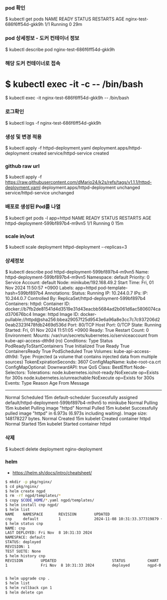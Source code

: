 ### pod 확인
$ kubectl get pods
NAME                          READY   STATUS    RESTARTS   AGE
nginx-test-686f6ff54d-gkk9h   1/1     Running   0          29m

### pod 상세정보 - 도커 컨테이너 정보
$ kubectl describe pod nginx-test-686f6ff54d-gkk9h

### 해당 도커 컨테이너로 접속
# $ kubectl exec -it <pod-name> -c <container-name> -- /bin/bash
$ kubectl exec -it nginx-test-686f6ff54d-gkk9h -- /bin/bash

### 로그확인
$ kubectl logs -f nginx-test-686f6ff54d-gkk9h

### 생성 및 변경 적용
$ kubectl apply -f httpd-deployment.yaml
deployment.apps/httpd-deployment created
service/httpd-service created

### github raw url
$ kubectl apply -f https://raw.githubusercontent.com/dMario24/k2s/refs/tags/v1.1.1/httpd-deployment.yaml
deployment.apps/httpd-deployment unchanged
service/httpd-service unchanged

### 배포로 생성된 Pod를 나열
$ kubectl get pods -l app=httpd
NAME                                READY   STATUS    RESTARTS   AGE
httpd-deployment-599bf897b4-m9vn5   1/1     Running   0          15m

### scale in/out
$ kubectl scale deployment httpd-deployment --replicas=3

### 상세정보
$ kubectl describe pod httpd-deployment-599bf897b4-m9vn5
Name:             httpd-deployment-599bf897b4-m9vn5
Namespace:        default
Priority:         0
Service Account:  default
Node:             minikube/192.168.49.2
Start Time:       Fri, 01 Nov 2024 11:50:57 +0900
Labels:           app=httpd
                  pod-template-hash=599bf897b4
Annotations:      <none>
Status:           Running
IP:               10.244.0.7
IPs:
  IP:           10.244.0.7
Controlled By:  ReplicaSet/httpd-deployment-599bf897b4
Containers:
  httpd:
    Container ID:   docker://b7fb2de81541d4d3519e31d43eacbb5684ad2b061d6ac5806074cad370676bc4
    Image:          httpd
    Image ID:       docker-pullable://httpd@sha256:bbea29057f25d9543e6a96a8e3cc7c7c937206d20eab2323f478fdb2469d536d
    Port:           80/TCP
    Host Port:      0/TCP
    State:          Running
      Started:      Fri, 01 Nov 2024 11:51:05 +0900
    Ready:          True
    Restart Count:  0
    Environment:    <none>
    Mounts:
      /var/run/secrets/kubernetes.io/serviceaccount from kube-api-access-dth9d (ro)
Conditions:
  Type                        Status
  PodReadyToStartContainers   True
  Initialized                 True
  Ready                       True
  ContainersReady             True
  PodScheduled                True
Volumes:
  kube-api-access-dth9d:
    Type:                    Projected (a volume that contains injected data from multiple sources)
    TokenExpirationSeconds:  3607
    ConfigMapName:           kube-root-ca.crt
    ConfigMapOptional:       <nil>
    DownwardAPI:             true
QoS Class:                   BestEffort
Node-Selectors:              <none>
Tolerations:                 node.kubernetes.io/not-ready:NoExecute op=Exists for 300s
                             node.kubernetes.io/unreachable:NoExecute op=Exists for 300s
Events:
  Type    Reason     Age   From               Message
  ----    ------     ----  ----               -------
  Normal  Scheduled  15m   default-scheduler  Successfully assigned default/httpd-deployment-599bf897b4-m9vn5 to minikube
  Normal  Pulling    15m   kubelet            Pulling image "httpd"
  Normal  Pulled     15m   kubelet            Successfully pulled image "httpd" in 6.973s (6.973s including waiting). Image size: 148178227 bytes.
  Normal  Created    15m   kubelet            Created container httpd
  Normal  Started    15m   kubelet            Started container httpd

### 삭제
$ kubectl delete deployment nginx-deployment

### helm
- https://helm.sh/docs/intro/cheatsheet/
```bash
$ mkdir -p pkg/nginx/
$ cd pkg/nginx/
$ helm create ngpd
$ rm -rf ngpd/templates/*
$ copy $CODE_HOME/*.yaml ngpd/templates/
$ helm install cnp ngpd/
$ helm list
NAME    NAMESPACE       REVISION        UPDATED                                 STATUS          CHART           APP VERSION
cnp     default         1               2024-11-08 10:31:33.377319879 +0900 KST deployed        ngpd-0.1.0      1.16.0
$ helm status cnp
NAME: cnp
LAST DEPLOYED: Fri Nov  8 10:31:33 2024
NAMESPACE: default
STATUS: deployed
REVISION: 1
TEST SUITE: None
$ helm history cnp
REVISION        UPDATED                         STATUS          CHART           APP VERSION     DESCRIPTION
1               Fri Nov  8 10:31:33 2024        deployed        ngpd-0.1.0      1.16.0          Install complete


$ helm upgrade cnp .
$ helm list
$ helm rollback cpn 1
$ helm delete cpn
```
